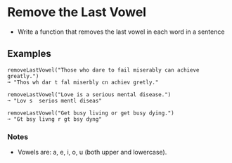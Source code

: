 # Remove the Last Vowel
- Write a function that removes the last vowel in each word in a sentence

## Examples
```
removeLastVowel("Those who dare to fail miserably can achieve greatly.")
➞ "Thos wh dar t fal miserbly cn achiev gretly."

removeLastVowel("Love is a serious mental disease.")
➞ "Lov s  serios mentl diseas"

removeLastVowel("Get busy living or get busy dying.")
➞ "Gt bsy livng r gt bsy dyng"

```

### Notes
- Vowels are: a, e, i, o, u (both upper and lowercase).
